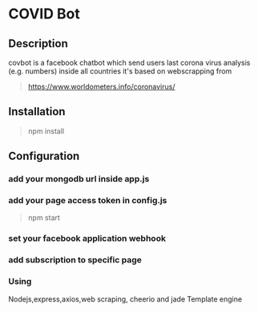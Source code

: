# COVID Bot
## Description
covbot is a facebook chatbot which send users last corona virus analysis (e.g. numbers) inside all countries 
it's based on webscrapping from
> https://www.worldometers.info/coronavirus/
## Installation
> npm install
## Configuration
### add your mongodb url inside app.js
### add your page access token in config.js
> npm start
### set your facebook application webhook
### add subscription to specific page

### Using 
Nodejs,express,axios,web scraping, cheerio and jade Template engine

